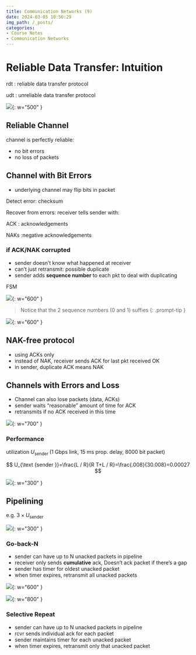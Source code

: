 ```yaml
---
title: Communication Networks (9)
date: 2024-03-05 10:56:29
img_path: /_posts/
categories:
- Course Notes
- Communication Networks
---
```


# Reliable Data Transfer: Intuition

rdt
: reliable data transfer protocol

udt
: unreliable data transfer protocol

![](/img/post/communication-networks-9-1.png){: w="500" }

## Reliable Channel

channel is perfectly reliable:

- no bit errors
- no loss of packets

## Channel with Bit Errors

- underlying channel may flip bits in packet

Detect error: checksum

Recover from errors: receiver tells sender with:

ACK
: acknowledgements

NAKs
:negative acknowledgements

### if ACK/NAK corrupted

- sender doesn’t know what happened at receiver
- can’t just retransmit: possible duplicate
- sender adds **sequence number** to each pkt to deal with duplicating

FSM

![](/img/post/communication-networks-9-2.png){: w="600" }

> Notice that the 2 sequence numbers (0 and 1) suffies
{: .prompt-tip }

![](/img/post/communication-networks-9-3.png){: w="600" }

## NAK-free protocol

- using ACKs only
- instead of NAK, receiver sends ACK for last pkt received OK
- in sender, duplicate ACK means NAK

## Channels with Errors and Loss

- Channel can also lose packets (data, ACKs)
- sender waits “reasonable” amount of time for ACK
- retransmits if no ACK received in this time

![](/img/post/communication-networks-9-4.png){: w="700" }

### Performance

utilization $U_{\text {sender }}$ (1 Gbps link, 15 ms prop. delay, 8000 bit packet)

$$
U_{\text {sender }}=\frac{L / R}{R T+L / R}=\frac{.008}{30.008}=0.00027
$$

![](/img/post/communication-networks-9-5.png){: w="300" }

## Pipelining

e.g. $3\times U_{\text {sender }}$

![](/img/post/communication-networks-9-6.png){: w="300" }

### Go-back-N

- sender can have up to N unacked packets in pipeline
- receiver only sends **cumulative** ack, Doesn’t ack packet if there’s a gap
- sender has timer for oldest unacked packet
- when timer expires, retransmit all unacked packets

![](/img/post/communication-networks-9-8.png){: w="600" }

<!-- ![](/img/post/communication-networks-9-7.png){: w="700" } -->

![](/img/post/communication-networks-9-9.png){: w="800" }

### Selective Repeat

- sender can have up to N unacked packets in pipeline
- rcvr sends individual ack for each packet
- sender maintains timer for each unacked packet
- when timer expires, retransmit only that unacked packet
